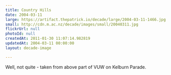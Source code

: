 ```yaml
---
title: Country Hills
date: 2004-03-11
large: https://artifact.thepatrick.io/decade/large/2004-03-11-1466.jpg
small: http://cdn.m.ac.nz/decade/images/small/20040311.jpg
flickrUrl: null
photoId: null
createdAt: 2011-01-30 11:07:14.982819
updatedAt: 2004-03-11 00:00:00
layout: decade-image

---
```

Well, not quite - taken from above part of VUW on Kelburn Parade.
